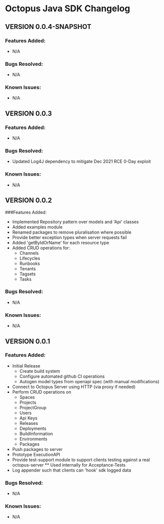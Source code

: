 # Octopus Java SDK Changelog

## VERSION 0.0.4-SNAPSHOT
### Features Added:
* N/A

### Bugs Resolved:
* N/A

### Known Issues:
* N/A

## VERSION 0.0.3
### Features Added:
* N/A

### Bugs Resolved:
* Updated Log4J dependency to mitigate Dec 2021 RCE 0-Day exploit

### Known Issues:
* N/A

## VERSION 0.0.2
###Features Added:
* Implemented Repository pattern over models and 'Api' classes
* Added examples module
* Renamed packages to remove pluralisation where possible
* Provide better exception types when server requests fail
* Added 'getByIdOrName' for each resource type
* Added CRUD operations for:
  * Channels
  * Lifecycles 
  * Runbooks 
  * Tenants 
  * Tagsets
  * Tasks

### Bugs Resolved:
* N/A

### Known Issues:
* N/A

## VERSION 0.0.1
### Features Added:
* Initial Release
  * Create build system
  * Configure automated github CI operations
  * Autogen model types from openapi spec (with manual modifications)
* Connect to Octopus Server using HTTP (via proxy if needed)
* Perform CRUD operations on
  * Spaces
  * Projects
  * ProjectGroup
  * Users
  * Api Keys
  * Releases
  * Deployments
  * BuildInformation
  * Environments
  * Packages
* Push packages to server
* Prototype ExecutionAPI
* Provide test-support module to support clients testing against a real octopus-server
** Used internally for Acceptance-Tests
* Log appender such that clients can 'hook' sdk logged data

### Bugs Resolved:
* N/A

### Known Issues:
* N/A

